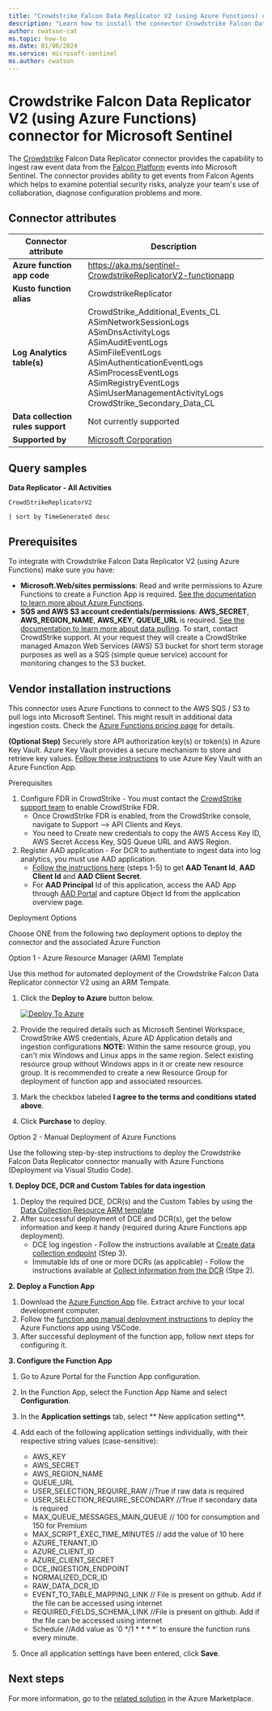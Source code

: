 ```yaml
---
title: "Crowdstrike Falcon Data Replicator V2 (using Azure Functions) connector for Microsoft Sentinel"
description: "Learn how to install the connector Crowdstrike Falcon Data Replicator V2 (using Azure Functions) to connect your data source to Microsoft Sentinel."
author: cwatson-cat
ms.topic: how-to
ms.date: 01/06/2024
ms.service: microsoft-sentinel
ms.author: cwatson
---
```


# Crowdstrike Falcon Data Replicator V2 (using Azure Functions) connector for Microsoft Sentinel

The [Crowdstrike](https://www.crowdstrike.com/) Falcon Data Replicator connector provides the capability to ingest raw event data from the [Falcon Platform](https://www.crowdstrike.com/blog/tech-center/intro-to-falcon-data-replicator/) events into Microsoft Sentinel. The connector provides ability to get events from Falcon Agents which helps to examine potential security risks, analyze your team's use of collaboration, diagnose configuration problems and more.

## Connector attributes

| Connector attribute | Description |
| --- | --- |
| **Azure function app code** | https://aka.ms/sentinel-CrowdstrikeReplicatorV2-functionapp |
| **Kusto function alias** | CrowdstrikeReplicator |
| **Log Analytics table(s)** | CrowdStrike_Additional_Events_CL<br/> ASimNetworkSessionLogs<br/> ASimDnsActivityLogs<br/> ASimAuditEventLogs<br/> ASimFileEventLogs<br/> ASimAuthenticationEventLogs<br/> ASimProcessEventLogs<br/> ASimRegistryEventLogs<br/> ASimUserManagementActivityLogs<br/> CrowdStrike_Secondary_Data_CL<br/> |
| **Data collection rules support** | Not currently supported |
| **Supported by** | [Microsoft Corporation](https://support.microsoft.com) |

## Query samples

**Data Replicator - All Activities**
   ```kusto
CrowdStrikeReplicatorV2 
 
   | sort by TimeGenerated desc
   ```



## Prerequisites

To integrate with Crowdstrike Falcon Data Replicator V2 (using Azure Functions) make sure you have: 

- **Microsoft.Web/sites permissions**: Read and write permissions to Azure Functions to create a Function App is required. [See the documentation to learn more about Azure Functions](/azure/azure-functions/).
- **SQS and AWS S3 account credentials/permissions**: **AWS_SECRET**, **AWS_REGION_NAME**, **AWS_KEY**, **QUEUE_URL** is required.  [See the documentation to learn more about data pulling](https://www.crowdstrike.com/blog/tech-center/intro-to-falcon-data-replicator/). To start, contact CrowdStrike support. At your request they will create a CrowdStrike managed Amazon Web Services (AWS) S3 bucket for short term storage purposes as well as a SQS (simple queue service) account for monitoring changes to the S3 bucket.


## Vendor installation instructions


This connector uses Azure Functions to connect to the AWS SQS / S3 to pull logs into Microsoft Sentinel. This might result in additional data ingestion costs. Check the [Azure Functions pricing page](https://azure.microsoft.com/pricing/details/functions/) for details.

**(Optional Step)** Securely store API authorization key(s) or token(s) in Azure Key Vault. Azure Key Vault provides a secure mechanism to store and retrieve key values. [Follow these instructions](/azure/app-service/app-service-key-vault-references) to use Azure Key Vault with an Azure Function App.

Prerequisites

1. Configure FDR in CrowdStrike - You must contact the [CrowdStrike support team](https://supportportal.crowdstrike.com/) to enable CrowdStrike FDR.
	 - Once CrowdStrike FDR is enabled,  from the CrowdStrike console, navigate to Support --> API Clients and Keys. 
	 - You need to Create new credentials to copy the AWS Access Key ID, AWS Secret Access Key, SQS Queue URL and AWS Region. 
2.  Register AAD application - For DCR to authentiate to ingest data into log analytics, you must use AAD application. 
	 - [Follow the instructions here](/azure/azure-monitor/logs/tutorial-logs-ingestion-portal#create-azure-ad-application) (steps 1-5) to get **AAD Tenant Id**, **AAD Client Id** and **AAD Client Secret**. 
	 - For **AAD Principal** Id of this application, access the AAD App through [AAD Portal](https://aad.portal.azure.com/#view/Microsoft_AAD_IAM/StartboardApplicationsMenuBlade/~/AppAppsPreview/menuId/) and capture Object Id from the application overview page.

Deployment Options

Choose ONE from the following two deployment options to deploy the connector and the associated Azure Function

Option 1 - Azure Resource Manager (ARM) Template

Use this method for automated deployment of the Crowdstrike Falcon Data Replicator connector V2 using an ARM Tempate.

1. Click the **Deploy to Azure** button below. 

	[![Deploy To Azure](https://aka.ms/deploytoazurebutton)](https://aka.ms/sentinel-CrowdstrikeReplicatorV2-azuredeploy) 			
2. Provide the required details such as Microsoft Sentinel Workspace, CrowdStrike AWS credentials, Azure AD Application details and ingestion configurations 
**NOTE:** Within the same resource group, you can't mix Windows and Linux apps in the same region. Select existing resource group without Windows apps in it or create new resource group. It is recommended to create a new Resource Group for deployment of function app and associated resources.
3. Mark the checkbox labeled **I agree to the terms and conditions stated above**. 
4. Click **Purchase** to deploy.

Option 2 - Manual Deployment of Azure Functions

Use the following step-by-step instructions to deploy the Crowdstrike Falcon Data Replicator connector manually with Azure Functions (Deployment via Visual Studio Code).


**1. Deploy DCE, DCR and Custom Tables for data ingestion**

1. Deploy the required DCE,  DCR(s) and the Custom Tables by using the [Data Collection Resource ARM template](https://aka.ms/sentinel-CrowdstrikeReplicatorV2-azuredeploy-data-resource) 
2. After successful deployment of DCE and DCR(s), get the below information and keep it handy (required during Azure Functions app deployment).
	 - DCE log ingestion - Follow the instructions available at [Create data collection endpoint](/azure/azure-monitor/logs/tutorial-logs-ingestion-portal#create-data-collection-endpoint) (Step 3).
	 - Immutable Ids of one or more DCRs (as applicable) - Follow the instructions available at [Collect information from the DCR](/azure/azure-monitor/logs/tutorial-logs-ingestion-portal#collect-information-from-the-dcr) (Stpe 2).


**2. Deploy a Function App**

1. Download the [Azure Function App](https://aka.ms/sentinel-CrowdstrikeReplicatorV2-functionapp) file. Extract archive to your local development computer.
2. Follow the [function app manual deployment instructions](https://github.com/Azure/Azure-Sentinel/blob/master/DataConnectors/AzureFunctionsManualDeployment.md#function-app-manual-deployment-instructions) to deploy the Azure Functions app using VSCode.
3. After successful deployment of the function app, follow next steps for configuring it.


**3. Configure the Function App**

1. Go to Azure Portal for the Function App configuration.
2. In the Function App, select the Function App Name and select **Configuration**.
3. In the **Application settings** tab, select ** New application setting**.
4. Add each of the following application settings individually, with their respective string values (case-sensitive):

	- AWS_KEY
	- AWS_SECRET
	- AWS_REGION_NAME
	- QUEUE_URL
	- USER_SELECTION_REQUIRE_RAW //True if raw data is required
	- USER_SELECTION_REQUIRE_SECONDARY //True if secondary data is required
	- MAX_QUEUE_MESSAGES_MAIN_QUEUE // 100 for consumption and 150 for Premium
	- MAX_SCRIPT_EXEC_TIME_MINUTES // add the value of 10 here
	- AZURE_TENANT_ID
	- AZURE_CLIENT_ID
	- AZURE_CLIENT_SECRET
	- DCE_INGESTION_ENDPOINT
	- NORMALIZED_DCR_ID
	- RAW_DATA_DCR_ID
	- EVENT_TO_TABLE_MAPPING_LINK // File is present on github. Add if the file can be accessed using internet
	- REQUIRED_FIELDS_SCHEMA_LINK //File is present on github. Add if the file can be accessed using internet
	- Schedule //Add value as '0 */1 * * * *' to ensure the function runs every minute.
1. Once all application settings have been entered, click **Save**.



## Next steps

For more information, go to the [related solution](https://azuremarketplace.microsoft.com/en-us/marketplace/apps/azuresentinel.azure-sentinel-solution-crowdstrikefalconep?tab=Overview) in the Azure Marketplace.
